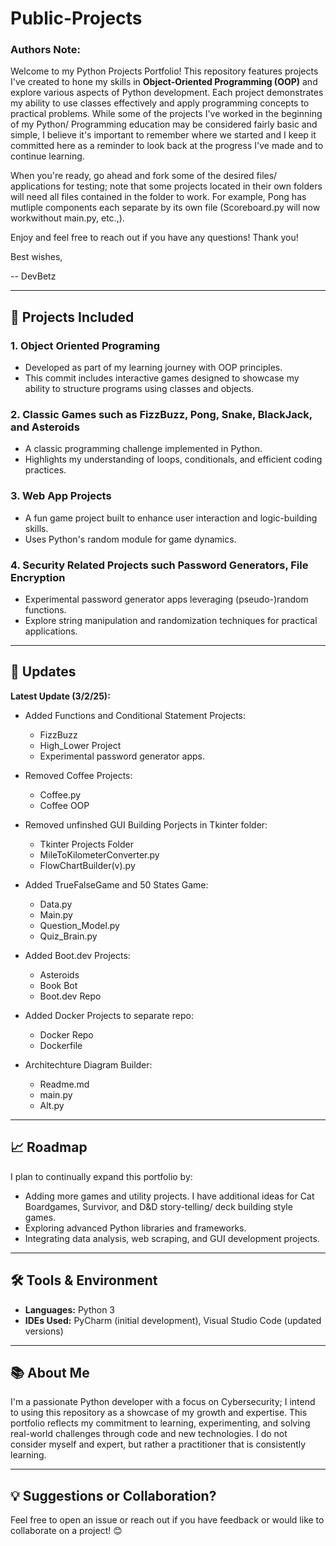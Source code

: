 # Public-Projects

### Authors Note: ###
Welcome to my Python Projects Portfolio! This repository features projects I've created to hone my skills in **Object-Oriented Programming (OOP)** and explore various aspects of Python development. Each project demonstrates my ability to use classes effectively and apply programming concepts to practical problems. While some of the projects I've worked in the beginning of my Python/ Programming education may be considered fairly basic and simple, I believe it's important to remember where we started and I keep it committed here as a reminder to look back at the progress I've made and to continue learning.

When you're ready, go ahead and fork some of the desired files/ applications for testing; note that some projects located in their own folders will need all files contained in the folder to work. For example, Pong has mutliple components each separate by its own file (Scoreboard.py will now workwithout main.py, etc.,).

Enjoy and feel free to reach out if you have any questions!
Thank you!

Best wishes, 

-- DevBetz

---

## 🚀 Projects Included

### **1. Object Oriented Programing**

- Developed as part of my learning journey with OOP principles.
- This commit includes interactive games designed to showcase my ability to structure programs using classes and objects.

### **2. Classic Games such as FizzBuzz, Pong, Snake, BlackJack, and Asteroids**

- A classic programming challenge implemented in Python.
- Highlights my understanding of loops, conditionals, and efficient coding practices.

### **3. Web App Projects**

- A fun game project built to enhance user interaction and logic-building skills.
- Uses Python's random module for game dynamics.

### **4. Security Related Projects such Password Generators, File Encryption**

- Experimental password generator apps leveraging (pseudo-)random functions.
- Explore string manipulation and randomization techniques for practical applications.

---

## 🌟 Updates 

**Latest Update (3/2/25):**

- Added Functions and Conditional Statement Projects:
    - FizzBuzz
    - High_Lower Project
    - Experimental password generator apps.


- Removed Coffee Projects:
    - Coffee.py
    - Coffee OOP


 - Removed unfinshed GUI Building Porjects in Tkinter folder:
    - Tkinter Projects Folder
    - MileToKilometerConverter.py
    - FlowChartBuilder(v).py


- Added TrueFalseGame and 50 States Game:
    - Data.py
    - Main.py
    - Question_Model.py
    - Quiz_Brain.py


- Added Boot.dev Projects:
    - Asteroids
    - Book Bot
    - Boot.dev Repo


- Added Docker Projects to separate repo:
    - Docker Repo
    - Dockerfile


- Architechture Diagram Builder:
    - Readme.md
    - main.py
    - Alt.py

---

## 📈 Roadmap

I plan to continually expand this portfolio by:

- Adding more games and utility projects. I have additional ideas for Cat Boardgames, Survivor, and D&D story-telling/ deck building style games.
- Exploring advanced Python libraries and frameworks.
- Integrating data analysis, web scraping, and GUI development projects.

---

## 🛠️ Tools & Environment

- **Languages:** Python 3
- **IDEs Used:** PyCharm (initial development), Visual Studio Code (updated versions)

---

## 📚 About Me

I'm a passionate Python developer with a focus on Cybersecurity; I intend to using this repository as a showcase of my growth and expertise. This portfolio reflects my commitment to learning, experimenting, and solving real-world challenges through code and new technologies. I do not consider myself and expert, but rather a practitioner that is consistently learning.

---

## 💡 Suggestions or Collaboration?

Feel free to open an issue or reach out if you have feedback or would like to collaborate on a project! 😊


